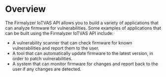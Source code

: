 # Overview

The Firmalyzer IoTVAS API allows you to build a variety of applications that
can analyze firmware for vulnerabilities. Some examples of applications that
can be built using the Firmalyzer IoTVAS API include:

- A vulnerability scanner that can check firmware for known vulnerabilities and
  report them to the user.
- A tool that can automatically update firmware to the latest version, in order
  to patch vulnerabilities.
- A system that can monitor firmware for changes and report back to the user if
  any changes are detected.
